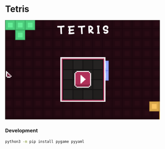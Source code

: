 # Tetris
![github](https://github.com/sudo-l3wis/tetris/blob/main/assets/github.png)

### Development
```bash
python3 -m pip install pygame pyyaml
```
